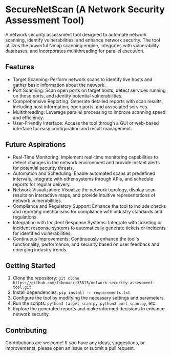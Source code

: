 # SecureNetScan (A Network Security Assessment Tool) 

A network security assessment tool designed to automate network scanning, identify vulnerabilities, and enhance network security. The tool utilizes the powerful Nmap scanning engine, integrates with vulnerability databases, and incorporates multithreading for parallel execution.

## Features

- Target Scanning: Perform network scans to identify live hosts and gather basic information about the network.
- Port Scanning: Scan open ports on target hosts, detect services running on those ports, and identify potential vulnerabilities.
- Comprehensive Reporting: Generate detailed reports with scan results, including host information, open ports, and associated services.
- Multithreading: Leverage parallel processing to improve scanning speed and efficiency.
- User-Friendly Interface: Access the tool through a GUI or web-based interface for easy configuration and result management.

## Future Aspirations

- Real-Time Monitoring: Implement real-time monitoring capabilities to detect changes in the network environment and provide instant alerts for potential security threats.
- Automation and Scheduling: Enable automated scans at predefined intervals, integrate with other systems through APIs, and schedule reports for regular delivery.
- Network Visualization: Visualize the network topology, display scan results on interactive maps, and provide intuitive representations of network vulnerabilities.
- Compliance and Regulatory Support: Enhance the tool to include checks and reporting mechanisms for compliance with industry standards and regulations.
- Integration with Incident Response Systems: Integrate with ticketing or incident response systems to automatically generate tickets or incidents for identified vulnerabilities.
- Continuous Improvements: Continuously enhance the tool's functionality, performance, and security based on user feedback and emerging industry trends.

## Getting Started

1. Clone the repository: `git clone https://github.com/fibonacci35813/network-security-assessment-tool.git`
2. Install dependencies: `pip install -r requirements.txt`
3. Configure the tool by modifying the necessary settings and parameters.
4. Run the scripts: `python3 target_scan.py`, `python3 port_scan.py`, etc.
5. Explore the generated reports and make informed decisions to enhance network security.

## Contributing

Contributions are welcome! If you have any ideas, suggestions, or improvements, please open an issue or submit a pull request.


